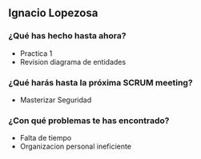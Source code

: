 ## Ignacio Lopezosa
### ¿Qué has hecho hasta ahora?
- Practica 1
- Revision diagrama de entidades
### ¿Qué harás hasta la próxima SCRUM meeting?
- Masterizar Seguridad
### ¿Con qué problemas te has encontrado?
- Falta de tiempo
- Organizacion personal ineficiente
<br><br>
